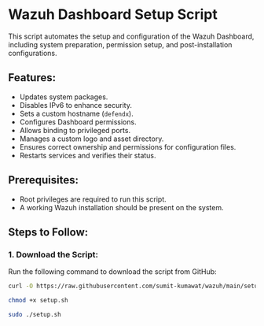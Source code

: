 # Wazuh Dashboard Setup Script

This script automates the setup and configuration of the Wazuh Dashboard, including system preparation, permission setup, and post-installation configurations.

## Features:
- Updates system packages.
- Disables IPv6 to enhance security.
- Sets a custom hostname (`defendx`).
- Configures Dashboard permissions.
- Allows binding to privileged ports.
- Manages a custom logo and asset directory.
- Ensures correct ownership and permissions for configuration files.
- Restarts services and verifies their status.

## Prerequisites:
- Root privileges are required to run this script.
- A working Wazuh installation should be present on the system.

## Steps to Follow:

### 1. Download the Script:
Run the following command to download the script from GitHub:

```bash
curl -O https://raw.githubusercontent.com/sumit-kumawat/wazuh/main/setup.sh
```

```bash
chmod +x setup.sh
```

```bash
sudo ./setup.sh
```
